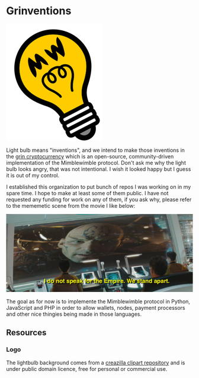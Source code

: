 # Grinventions

![logo](https://github.com/grinventions/about/blob/main/graphics/logo/logo_s.png?raw=true)

Light bulb means "inventions", and we intend to make those inventions in the [grin cryptocurrency](https://grin.mw/) which is an open-source, community-driven implementation of the Mimblewimble protocol. Don't ask me why the light bulb looks angry, that was not intentional. I wish it looked happy but I guess it is out of my control.

I established this organization to put bunch of repos I was working on in my spare time. I hope to make at least some of them public. I have not requested any funding for work on any of them, if you ask why, please refer to the mememetic scene from the movie I like below:

![nero](https://github.com/grinventions/about/blob/main/graphics/memes/st09063.jpeg?raw=true)

The goal as for now is to implemente the Mimblewimble protocol in Python, JavaScript and PHP in order to allow wallets, nodes, payment processors and other nice thingies being made in those languages.

## Resources

### Logo

The lightbulb background comes from a [creazilla clipart repository](https://creazilla.com/nodes/34692-light-bulb-clipart) and is under public domain licence, free for personal or commercial use.
